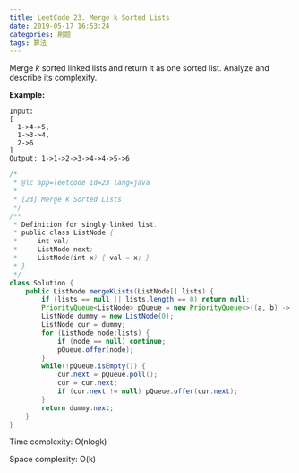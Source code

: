 ```yaml
---
title: LeetCode 23. Merge k Sorted Lists
date: 2019-05-17 16:53:24
categories: 刷题
tags: 算法
---
```


Merge *k* sorted linked lists and return it as one sorted list. Analyze and describe its complexity.

**Example:**

```
Input:
[
  1->4->5,
  1->3->4,
  2->6
]
Output: 1->1->2->3->4->4->5->6
```

<!-- more -->



```java
/*
 * @lc app=leetcode id=23 lang=java
 *
 * [23] Merge k Sorted Lists
 */
/**
 * Definition for singly-linked list.
 * public class ListNode {
 *     int val;
 *     ListNode next;
 *     ListNode(int x) { val = x; }
 * }
 */
class Solution {
    public ListNode mergeKLists(ListNode[] lists) {
        if (lists == null || lists.length == 0) return null;
        PriorityQueue<ListNode> pQueue = new PriorityQueue<>((a, b) -> a.val - b.val);
        ListNode dummy = new ListNode(0);
        ListNode cur = dummy;
        for (ListNode node:lists) {
            if (node == null) continue;
            pQueue.offer(node);
        }
        while(!pQueue.isEmpty()) {
            cur.next = pQueue.poll();
            cur = cur.next;
            if (cur.next != null) pQueue.offer(cur.next);
        }
        return dummy.next;
    }
}
```



Time complexity: O(nlogk)

Space complexity: O(k)